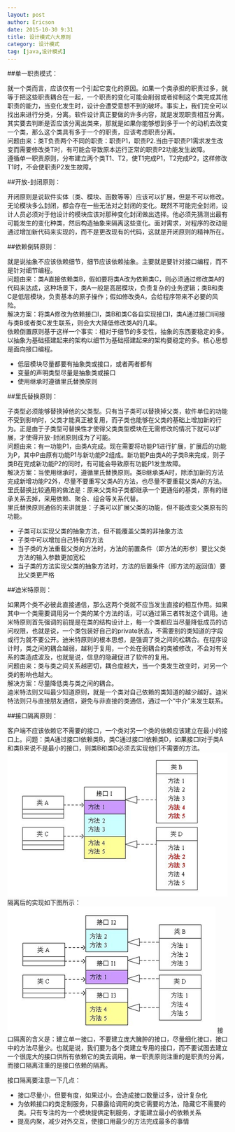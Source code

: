 ```yaml
---
layout: post
author: Ericson
date: 2015-10-30 9:31
title: 设计模式六大原则
category: 设计模式
tag: [java,设计模式]
---
```


##单一职责模式：

就一个类而言，应该仅有一个引起它变化的原因。如果一个类承担的职责过多，就等于把这些职责耦合在一起，一个职责的变化可能会削弱或者抑制这个类完成其他职责的能力，当变化发生时，设计会遭受意想不到的破坏。事实上，我们完全可以找出来进行分类，分离。软件设计真正要做的许多内容，就是发现职责相互分离。其实要去判断是否应该分离出类来，那就是如果你能够想到多于一个的动机去改变一个类，那么这个类具有多于一个的职责，应该考虑职责分离。<br/>
问题由来：类T负责两个不同的职责：职责P1，职责P2.当由于职责P1需求发生改变而需要修改类T时，有可能会导致原本运行正常的职责P2功能发生故障。<br/>
遵循单一职责原则，分布建立两个类T1、T2，使T1完成P1，T2完成P2，这样修改T1时，不会使职责P2发生故障。

##开放-封闭原则：

开闭原则是说软件实体（类、模块、函数等等）应该可以扩展，但是不可以修改。无论模块多么封闭，都会存在一些无法对之封闭的变化。既然不可能完全封闭，设计人员必须对于他设计的模块应该对那种变化封闭做出选择。他必须先猜测出最有可能发生的变化种类，然后构造抽象来隔离这些变化。面对需求，对程序的改动是通过增加新代码来实现的，而不是更改现有的代码，这就是开闭原则的精神所在。

##依赖倒转原则：

就是说抽象不应该依赖细节，细节应该依赖抽象。主要就是要针对接口编程，而不是针对细节编程。<br/>
问题由来：类A直接依赖类B，假如要将类A改为依赖类C，则必须通过修改类A的代码来达成，这种场景下，类A一般是高层模块，负责复杂的业务逻辑；类B和类C是低层模块，负责基本的原子操作；假如修改类A，会给程序带来不必要的风险。<br/>
解决方案：将类A修改为依赖接口I，类B和类C各自实现接口I，类A通过接口I间接与类B或者类C发生联系，则会大大降低修改类A的几率。<br/>
依赖倒置原则基于这样一个事实：相对于细节的多变性，抽象的东西要稳定的多。以抽象为基础搭建起来的架构以细节为基础搭建起来的架构要稳定的多。核心思想是面向接口编程。
<ul>
	<li>低层模块尽量都要有抽象类或接口，或者两者都有</li>
	<li>变量的声明类型尽量是抽象类或接口</li>
	<li>使用继承时遵循里氏替换原则</li>
</ul>

##里氏替换原则：

子类型必须能够替换掉他的父类型。只有当子类可以替换掉父类，软件单位的功能不受到影响时，父类才能真正被复用，而子类也能够在父类的基础上增加新的行为。正是由于子类型可替换性才使得父类类型模块在无需修改的情况下就可以扩展，才使得开放-封闭原则成为了可能。<br/>
问题由来：有一功能P1，由类A完成。现在需要将功能P1进行扩展，扩展后的功能为P，其中P由原有功能P1与新功能P2组成。新功能P由类A的子类B来完成，则子类B在完成新功能P2的同时，有可能会导致原有功能P1发生故障。<br/>
解决方案：当使用继承时，遵循里氏替换原则。类B继承类A时，除添加新的方法完成新增功能P2外，尽量不要重写父类A的方法，也尽量不要重载父类A的方法。<br/>
里氏替换比较通用的做法是：原来父类和子类都继承一个更通俗的基类，原有的继承关系去掉，采用依赖、聚合、组合等关系代替。<br/>
里氏替换原则通俗的来讲就是：子类可以扩展父类的功能，但不能改变父类原有的功能。
<ul>
	<li>子类可以实现父类的抽象方法，但不能覆盖父类的非抽象方法</li>
	<li>子类中可以增加自己特有的方法</li>
	<li>当子类的方法重载父类的方法时，方法的前置条件（即方法的形参）要比父类方法的输入参数更加宽松</li>
	<li>当子类的方法实现父类的抽象方法时，方法的后置条件（即方法的返回值）要比父类更严格</li>
</ul>

##迪米特原则：

如果两个类不必彼此直接通信，那么这两个类就不应当发生直接的相互作用。如果其中一个类需要调用另一个类的某个方法的话，可以通过第三者转发这个调用。迪米特原则首先强调的前提是在类的结构设计上，每一个类都应当尽量降低成员的访问权限，也就是说，一个类包装好自己的private状态，不需要别的类知道的字段或行为就不要公开。迪米特原则的根本思想，是强调了类之间的松耦合。在程序设计时，类之间的耦合越弱，越利于复用，一个处在弱耦合的类被修改，不会对有关系的类造成波及，也就是说，信息的隐藏促进了软件的复用。<br/>
问题由来：类与类之间关系越密切，耦合度越大，当一个类发生改变时，对另一个类的影响也越大。<br/>
解决方案：尽量降低类与类之间的耦合。<br/>
迪米特法则又叫最少知道原则，就是一个类对自己依赖的类知道的越少越好。迪米特法则只与直接朋友通信，避免与非直接的类通信，通过一个“中介”来发生联系。

##接口隔离原则：

客户端不应该依赖它不需要的接口，一个类对另一个类的依赖应该建立在最小的接口上。问题：类A通过接口I依赖类B，类C通过接口I依赖类D，如果接口I对于类A和类B来说不是最小的接口，则类B和类D必须去实现他们不需要的方法。<br/>
![接口隔离未实现](/public/img/java/nonimplementinteface.jpg)
隔离后的实现如下图所示：
![接口隔离实现](/public/img/java/implementinterface.jpg)
接口隔离的含义是：建立单一接口，不要建立庞大臃肿的接口，尽量细化接口，接口中的方法尽量少。也就是说，我们要为各个类建立专用的接口，而不要试图去建立一个很庞大的接口供所有依赖它的类去调用。单一职责原则注重的是职责的分离，而接口隔离注重的是接口依赖的隔离。

接口隔离要注意一下几点：
<ul>
	<li>接口尽量小，但要有度，如果过小，会造成接口数量过多，设计复杂化</li>
	<li>为依赖接口的类定制服务，只暴露给调用的类它需要的方法，隐藏它不需要的类。只有专注的为一个模块提供定制服务，才能建立最小的依赖关系</li>
	<li>提高内聚，减少对外交互，使接口用最少的方法完成最多的事情</li>
</ul>